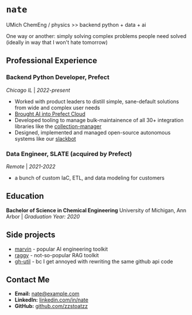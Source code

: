 # `nate`

UMich ChemEng / physics >> backend python + data + ai

One way or another: simply solving complex problems people need solved (ideally in way that I won't hate tomorrow)

## Professional Experience

### Backend Python Developer, Prefect
*Chicago IL* | *2022-present*
- Worked with product leaders to distill simple, sane-default solutions from wide and complex user needs
- [Brought AI into Prefect Cloud](https://www.prefect.io/blog/introducing-error-summaries)
- Developed tooling to manage bulk-maintainence of all 30+ integration libraries like the [collection-manager](https://github.com/PrefectHQ/prefect/blob/main/scripts/collections-manager)
- Designed, implemented and managed open-source autonomous systems like our [slackbot](https://github.com/PrefectHQ/marvin/tree/main/cookbook/slackbot)

### Data Engineer, SLATE (acquired by Prefect)
*Remote* | *2021-2022*
- a bunch of custom IaC, ETL, and data modeling for customers

## Education
**Bachelor of Science in Chemical Engineering**
University of Michigan, Ann Arbor | *Graduation Year: 2020*


## Side projects
- [marvin](https://github.com/PrefectHQ/marvin) - popular AI engineering toolkit
- [raggy](https://github.com/zzstoatzz/raggy) - not-so-popular RAG toolkit
- [gh-util](https://github.com/zzstoatzz/gh) - bc I get annoyed with rewriting the same github api code

## Contact Me

- **Email:** [nate@example.com](mailto:nate@example.com)
- **LinkedIn:** [linkedin.com/in/nate](https://www.linkedin.com/in/nate)
- **GitHub:** [github.com/zzstoatzz](https://github.com/zzstoatzz)


